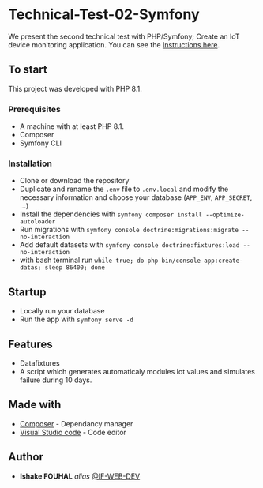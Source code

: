 # Technical-Test-02-Symfony

We present the second technical test with PHP/Symfony; Create an IoT device monitoring application. You can see the [Instructions here]().

## To start

This project was developed with PHP 8.1.

### Prerequisites

- A machine with at least PHP 8.1.
- Composer
- Symfony CLI

### Installation

- Clone or download the repository
- Duplicate and rename the `.env` file to `.env.local` and modify the necessary information and choose your database (`APP_ENV`, `APP_SECRET`, ...)
- Install the dependencies with `symfony composer install --optimize-autoloader`
- Run migrations with `symfony console doctrine:migrations:migrate --no-interaction`
- Add default datasets with `symfony console doctrine:fixtures:load --no-interaction`
- with bash terminal run `while true; do php bin/console app:create-datas; sleep 86400; done`

## Startup

- Locally run your database
- Run the app with `symfony serve -d`

## Features

- Datafixtures
- A script which generates automaticaly modules Iot values and simulates failure during 10 days.

## Made with

* [Composer](https://getcomposer.org/) - Dependancy manager
* [Visual Studio code](https://code.visualstudio.com/) - Code editor

## Author

* **Ishake FOUHAL** _alias_ [@IF-WEB-DEV](https://github.com/if-web-dev)